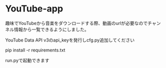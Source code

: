 # YouTube-app
趣味でYouTubeから音楽をダウンロードする際、動画のurlが必要なのでチャンネル情報から一覧できるようにしました。

YouTube Data API v3のapi_keyを発行しcfg.py追加してください

pip install -r requirements.txt

run.pyで起動できます
